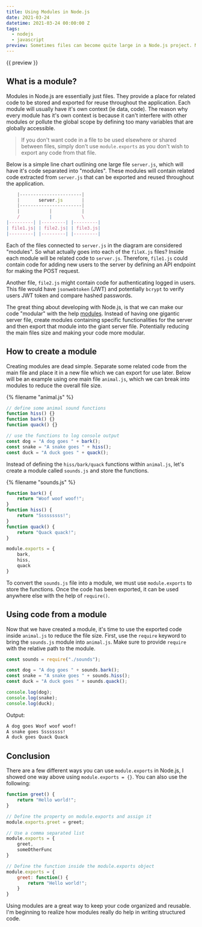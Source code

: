 ```yaml
---
title: Using Modules in Node.js
date: 2021-03-24
datetime: 2021-03-24 00:00:00 Z
tags:
  - nodejs
  - javascript
preview: Sometimes files can become quite large in a Node.js project. Modules provide developers a way to put related code into separate files and then export them to be used elsewhere.
---
```


{{ preview }}

<h2>What is a module?</h2>

Modules in Node.js are essentially just files. They provide a place for related code to be stored and exported for reuse throughout the application. Each module will usually have it's own context (ie data, code). The reason why every module has it's own context is because it can't interfere with other modules or pollute the global scope by defining too many variables that are globally accessible.

> If you don't want code in a file to be used elsewhere or shared between files, simply don't use `module.exports` as you don't wish to export any code from that file.

Below is a simple line chart outlining one large file `server.js`, which will have it's code separated into "modules". These modules will contain related code extracted from `server.js` that can be exported and reused throughout the application. 


```js
    |-----------------------|
    |       server.js       |
    |-----------------------|
    |           |           |
    /           |           \
|---------| |---------| |---------|
| file1.js| | file2.js| | file3.js|
|---------| |---------| |---------|
```

Each of the files connected to `server.js` in the diagram are considered "modules". So what actually goes into each of the `fileX.js` files? Inside each module will be related code to `server.js`. Therefore, `file1.js` could contain code for adding new users to the server by defining an API endpoint for making the POST request. 

Another file, `file2.js` might contain code for authenticating logged in users. This file would have `jsonwebtoken` (JWT) and potentially `bcrypt` to verify users JWT token and compare hashed passwords.

The great thing about developing with Node.js, is that we can make our code "modular" with the help [modules](https://developer.mozilla.org/en-US/docs/Web/JavaScript/Guide/Modules). Instead of having one gigantic server file, create modules containing specific functionalities for the server and then export that module into the giant server file. Potentially reducing the main files size and making your code more modular. 

<h2 class="post-heading">How to create a module</h2>

Creating modules are dead simple. Separate some related code from the main file and place it in a new file which we can export for use later. Below will be an example using one main file `animal.js`, which we can break into modules to reduce the overall file size.

{% filename "animal.js" %}

```js
// define some animal sound functions
function hiss() {}
function bark() {}
function quack() {}

// use the functions to log console output
const dog = "A dog goes " + bark();
const snake = "A snake goes " + hiss();
const duck = "A duck goes " + quack();
```

Instead of defining the `hiss/bark/quack` functions within `animal.js`, let's create a module called `sounds.js` and store the functions.

{% filename "sounds.js" %}

```js
function bark() {
    return "Woof woof woof!";
}
function hiss() {
    return "Sssssssss!";
}
function quack() {
    return "Quack quack!";
}

module.exports = {
    bark,
    hiss,
    quack
}
```

To convert the `sounds.js` file into a module, we must use `module.exports` to store the functions. Once the code has been exported, it can be used anywhere else with the help of `require()`. 

<h2 class="post-heading">Using code from a module</h2>

Now that we have created a module, it's time to use the exported code inside `animal.js` to reduce the file size. First, use the `require` keyword to bring the `sounds.js` module into `animal.js`. Make sure to provide `require` with the relative path to the module.

```js
const sounds = require("./sounds");

const dog = "A dog goes " + sounds.bark();
const snake = "A snake goes " + sounds.hiss();
const duck = "A duck goes " + sounds.quack();

console.log(dog);
console.log(snake);
console.log(duck);
```
Output:

```html
A dog goes Woof woof woof!
A snake goes Ssssssss!
A duck goes Quack Quack
```

<h2 class="post-heading">Conclusion</h2>

There are a few different ways you can use `module.exports` in Node.js, I showed one way above using `module.exports = {}`. You can also use the following:

```js
function greet() {
    return "Hello world!";
}

// Define the property on module.exports and assign it
module.exports.greet = greet;

// Use a comma separated list
module.exports = {
    greet,
    someOtherFunc
}

// Define the function inside the module.exports object
module.exports = {
    greet: function() {
        return "Hello world!";
    }
}
```

Using modules are a great way to keep your code organized and reusable. I'm beginning to realize how modules really do help in writing structured code.